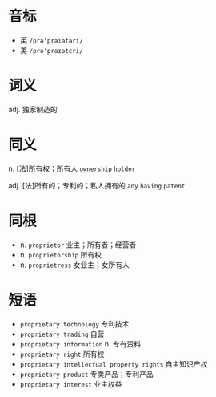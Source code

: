 # 音标

- 英 `/prə'praiətəri/`
- 美 `/prə'praɪətɛri/`

# 词义

adj. 独家制造的


# 同义

n. [法]所有权；所有人
`ownership` `holder`

adj. [法]所有的；专利的；私人拥有的
`any` `having` `patent`

# 同根

- n. `proprietor` 业主；所有者；经营者
- n. `proprietorship` 所有权
- n. `proprietress` 女业主；女所有人

# 短语

- `proprietary technology` 专利技术
- `proprietary trading` 自营
- `proprietary information` n. 专有资料
- `proprietary right` 所有权
- `proprietary intellectual property rights` 自主知识产权
- `proprietary product` 专卖产品；专利产品
- `proprietary interest` 业主权益

